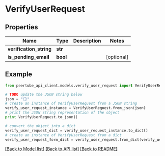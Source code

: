 # VerifyUserRequest


## Properties
Name | Type | Description | Notes
------------ | ------------- | ------------- | -------------
**verification_string** | **str** |  | 
**is_pending_email** | **bool** |  | [optional] 

## Example

```python
from peertube_api_client.models.verify_user_request import VerifyUserRequest

# TODO update the JSON string below
json = "{}"
# create an instance of VerifyUserRequest from a JSON string
verify_user_request_instance = VerifyUserRequest.from_json(json)
# print the JSON string representation of the object
print VerifyUserRequest.to_json()

# convert the object into a dict
verify_user_request_dict = verify_user_request_instance.to_dict()
# create an instance of VerifyUserRequest from a dict
verify_user_request_form_dict = verify_user_request.from_dict(verify_user_request_dict)
```
[[Back to Model list]](../README.md#documentation-for-models) [[Back to API list]](../README.md#documentation-for-api-endpoints) [[Back to README]](../README.md)


